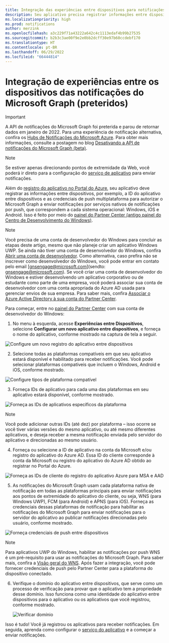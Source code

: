 ```yaml
---
title: Integração das experiências entre dispositivos para notificações (preterido)
description: Seu aplicativo precisa registrar informações entre dispositivos para autorizar o Microsoft Graph a enviar notificações pelos serviços nativos de notificação por push (preteridos).
ms.localizationpriority: high
ms.prod: notifications
author: merzink
ms.openlocfilehash: a3c229f71a43222a642c4c1113edaf4b99b27535
ms.sourcegitcommit: b2b3c3ae00f9e2e0bb2dcff30e97b60ccdebf170
ms.translationtype: HT
ms.contentlocale: pt-BR
ms.lasthandoff: 06/29/2022
ms.locfileid: "66444814"
---
```

# <a name="onboarding-to-cross-device-experiences-for-microsoft-graph-notifications-deprecated"></a>Integração de experiências entre os dispositivos das notificações do Microsoft Graph (preteridos)

> [!IMPORTANT]
> A API de notificações do Microsoft Graph foi preterida e parou de retornar dados em janeiro de 2022. Para uma experiência de notificação alternativa, confira os [Hubs de Notificações do Microsoft Azure](/azure/notification-hubs). Para obter mais informações, consulte a postagem no blog [Desativando a API de notificações do Microsoft Graph (beta)](https://devblogs.microsoft.com/microsoft365dev/retiring-microsoft-graph-notifications/).

>[!NOTE]
>Se estiver apenas direcionando pontos de extremidade da Web, você poderá ir direto para a configuração do [serviço de aplicativo](notifications-integrating-app-server.md) para enviar notificações.

Além do [registro do aplicativo no Portal do Azure](notifications-integration-app-registration.md), seu aplicativo deve registrar as informações entre dispositivos, por exemplo, a ID do aplicativo entre dispositivos e as credenciais de push multiplataforma para autorizar o Microsoft Graph a enviar notificações por serviços nativos de notificações por push, que correspondem a cada sistema operacional: Windows, iOS e Android. Isso é feito por meio do [painel do Partner Center (antigo painel do Centro de Desenvolvimento do Windows)](https://partner.microsoft.com/dashboard/). 

> [!NOTE]
> Você precisa de uma conta de desenvolvedor do Windows para concluir as etapas deste artigo, mesmo que não planeje criar um aplicativo Windows UWP. Se ainda não tiver uma conta de desenvolvedor do Windows, confira [Abrir uma conta de desenvolvedor](/windows/uwp/publish/opening-a-developer-account). Como alternativa, caso prefira não se inscrever como desenvolvedor do Windows, você pode entrar em contato pelo email [gnsengage@microsoft.com](sendto: gnsengage@microsoft.com). Se você criar uma conta de desenvolvedor do Windows e estiver desenvolvendo um aplicativo corporativo ou de estudante como parte de uma empresa, você poderá associar sua conta de desenvolvedor com uma conta apropriada do Azure AD usada para gerenciar envios de sua empresa. Para saber mais, confira [Associar o Azure Active Directory à sua conta do Partner Center](/windows/uwp/publish/associate-azure-ad-with-partner-center).

Para começar, entre no [painel do Partner Center](https://partner.microsoft.com/dashboard) com sua conta de desenvolvedor do Windows:

1.  No menu à esquerda, acesse **Experiências entre Dispositivos**, selecione **Configurar um novo aplicativo entre dispositivos**, e forneça o nome do aplicativo, conforme mostrado na captura de tela a seguir.

![Configure um novo registro do aplicativo entre dispositivos](images/notifications-crossdevice-new-configure.png)

2.  Selecione todas as plataformas compatíveis em que seu aplicativo estará disponível e habilitado para receber notificações. Você pode selecionar plataformas compatíveis que incluem o Windows, Android e iOS, conforme mostrado. 

![Configure tipos de plataforma compatível](images/notifications-crossdevice-supported-platforms.png)

3.  Forneça IDs de aplicativo para cada uma das plataformas em seu aplicativo estará disponível, conforme mostrado.

 ![Forneça as IDs de aplicativos específicos da plataforma](images/notifications-crossdevice-platform-appids.png)

> [!NOTE] 
> Você pode adicionar outras IDs (até dez) por plataforma – isso ocorre se você tiver várias versões do mesmo aplicativo, ou até mesmo diferentes aplicativos, e deseja receber a mesma notificação enviada pelo servidor do aplicativo e direcionadas ao mesmo usuário.

4.  Forneça ou selecione a ID de aplicativo na conta da Microsoft e/ou registro do aplicativo do Azure AD. Essa ID do cliente corresponde à conta da Microsoft ou registro do aplicativo do Azure AD obtido ao registrar no Portal do Azure.

![Forneça as IDs de cliente do registro do aplicativo Azure para MSA e AAD](images/notifications-crossdevice-azureportal-clientid.png)

5.  As notificações do Microsoft Graph usam cada plataforma nativa de notificação em todas as plataformas principais para enviar notificações aos pontos de extremidade do aplicativo do cliente, ou seja, WNS (para Windows UWP), FCM (para Android) e APNS (para iOS). Forneça as credenciais dessas plataformas de notificação para habilitar as notificações do Microsoft Graph para enviar notificações para o servidor do aplicativo ao publicar notificações direcionadas pelo usuário, conforme mostrado.

 ![Forneça credenciais de push entre dispositivos](images/notifications-crossdevice-push-cred.png)

> [!NOTE]
> Para aplicativos UWP do Windows, habilitar as notificações por push WNS é um pré-requisito para usar as notificações do Microsoft Graph. Para saber mais, confira a [Visão geral do WNS](/windows/uwp/design/shell/tiles-and-notifications/windows-push-notification-services--wns--overview). Após fazer a integração, você pode fornecer credenciais de push pelo Partner Center para a plataforma do dispositivo conectado.

6.  Verifique o domínio do aplicativo entre dispositivos, que serve como um processo de verificação para provar que o aplicativo tem a propriedade desse domínio. Isso funciona como uma identidade do aplicativo entre dispositivos para o aplicativo ou os aplicativos que você registrou, conforme mostrado.
    
    ![Verificar domínio](images/notifications-crossdevice-domain-verify.png)

Isso é tudo! Você já registrou os aplicativos para receber notificações. Em seguida, aprenda como configurar o [serviço do aplicativo](notifications-integrating-app-server.md) e a começar a enviar notificações.
